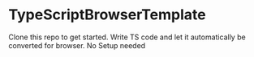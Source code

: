 # TypeScriptBrowserTemplate
Clone this repo to get started. Write TS code and let it automatically be converted for browser. No Setup needed
